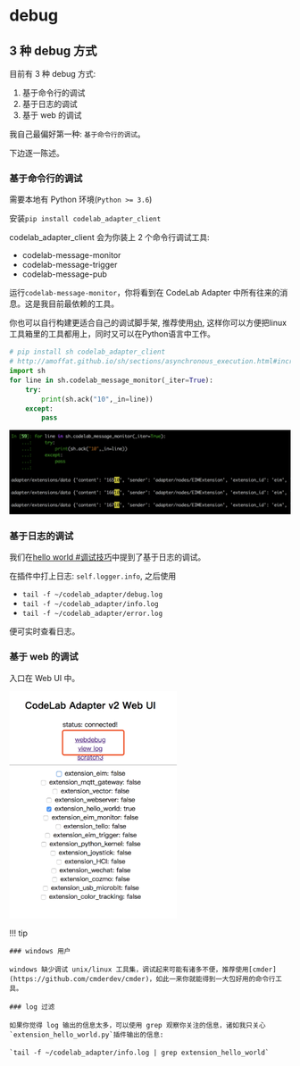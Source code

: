 # debug

## 3 种 debug 方式

目前有 3 种 debug 方式:

1.  基于命令行的调试
2.  基于日志的调试
3.  基于 web 的调试

我自己最偏好第一种: `基于命令行的调试`。

下边逐一陈述。

### 基于命令行的调试

需要本地有 Python 环境(`Python >= 3.6`)

安装`pip install codelab_adapter_client`

codelab_adapter_client 会为你装上 2 个命令行调试工具:

- codelab-message-monitor
- codelab-message-trigger
- codelab-message-pub


运行`codelab-message-monitor`，你将看到在 CodeLab Adapter 中所有往来的消息。这是我目前最依赖的工具。

你也可以自行构建更适合自己的调试脚手架, 推荐使用[sh](http://amoffat.github.io/sh/index.html), 这样你可以方便把linux工具箱里的工具都用上，同时又可以在Python语言中工作。

```python
# pip install sh codelab_adapter_client
# http://amoffat.github.io/sh/sections/asynchronous_execution.html#incremental-iteration
import sh
for line in sh.codelab_message_monitor(_iter=True):
    try:
        print(sh.ack("10",_in=line))
    except:
        pass
```

![](/img/adapter_debug_sh.png)


### 基于日志的调试

我们在[hello world #调试技巧](/dev_guide/helloworld/#_4)中提到了基于日志的调试。

在插件中打上日志: `self.logger.info`, 之后使用

- `tail -f ~/codelab_adapter/debug.log`
- `tail -f ~/codelab_adapter/info.log`
- `tail -f ~/codelab_adapter/error.log`

便可实时查看日志。

### 基于 web 的调试

入口在 Web UI 中。

<img src="../../img/v2/adapter_webdebug_inter.png" width="300">

!!! tip

    ### windows 用户

    windows 缺少调试 unix/linux 工具集，调试起来可能有诸多不便，推荐使用[cmder](https://github.com/cmderdev/cmder)，如此一来你就能得到一大包好用的命令行工具。

    ### log 过滤

    如果你觉得 log 输出的信息太多，可以使用 grep 观察你关注的信息，诸如我只关心`extension_hello_world.py`插件输出的信息:

    `tail -f ~/codelab_adapter/info.log | grep extension_hello_world`
